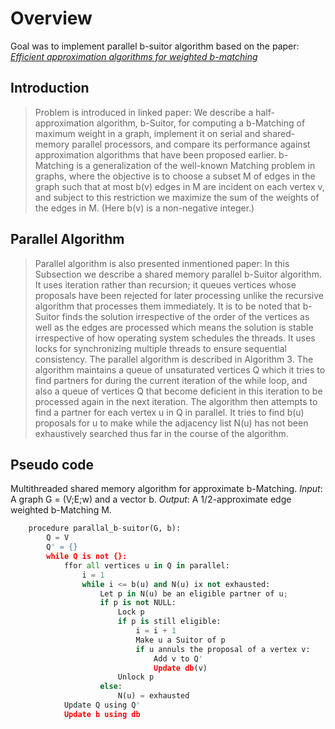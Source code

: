 # Overview
Goal was to implement parallel b-suitor algorithm based on the paper: [*Efficient approximation algorithms for weighted b-matching*](https://www.cs.purdue.edu/homes/apothen/Papers/bMatching-SISC-2016.pdf)
## Introduction
>Problem is introduced in linked paper:
We describe a half-approximation algorithm, b-Suitor, for
computing a b-Matching of maximum weight in a graph, implement it on serial and
shared-memory parallel processors, and compare its performance against approximation
algorithms that have been proposed earlier. b-Matching is a generalization of
the well-known Matching problem in graphs, where the objective is to choose a subset
M of edges in the graph such that at most b(v) edges in M are incident on each
vertex v, and subject to this restriction we maximize the sum of the weights of the
edges in M. (Here b(v) is a non-negative integer.)

## Parallel Algorithm
>Parallel algorithm is also presented inmentioned paper:
>In this Subsection we describe a shared
memory parallel b-Suitor algorithm. It uses iteration rather than recursion; it queues
vertices whose proposals have been rejected for later processing unlike the recursive
algorithm that processes them immediately. It is to be noted that b-Suitor finds
the solution irrespective of the order of the vertices as well as the edges are processed
which means the solution is stable irrespective of how operating system schedules
the threads. It uses locks for synchronizing multiple threads to ensure sequential
consistency.
The parallel algorithm is described in Algorithm 3. The algorithm maintains a
queue of unsaturated vertices Q which it tries to find partners for during the current
iteration of the while loop, and also a queue of vertices Q that become deficient in
this iteration to be processed again in the next iteration. The algorithm then attempts
to find a partner for each vertex u in Q in parallel. It tries to find b(u) proposals for
u to make while the adjacency list N(u) has not been exhaustively searched thus far
in the course of the algorithm.

## Pseudo code
Multithreaded shared memory algorithm for approximate b-Matching.
*Input*: A graph G = (V;E;w) and a vector b. *Output*: A 1/2-approximate edge weighted b-Matching M.

```python
	procedure parallal_b-suitor(G, b):
		Q = V
		Q' = {}
		while Q is not {}:
			ffor all vertices u in Q in parallel:
				i = 1
				while i <= b(u) and N(u) ix not exhausted:
					Let p in N(u) be an eligible partner of u;
					if p is not NULL:
						Lock p
						if p is still eligible:
							i = i + 1
							Make u a Suitor of p
							if u annuls the proposal of a vertex v:
								Add v to Q'
								Update db(v)
						Unlock p
					else:
						N(u) = exhausted
			Update Q using Q'
			Update b using db



```